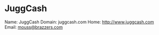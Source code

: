 
# JuggCash

Name: JuggCash
Domain: juggcash.com
Home: http://www.juggcash.com
Email: mouss@brazzers.com
